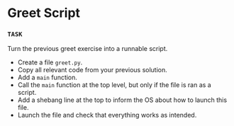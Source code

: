 # Greet Script

### `TASK`

Turn the previous greet exercise into a runnable script.

- Create a file `greet.py`.
- Copy all relevant code from your previous solution.
- Add a `main` function.
- Call the `main` function at the top level, but only if the file is ran as a script.
- Add a shebang line at the top to inform the OS about how to launch this file.
- Launch the file and check that everything works as intended.

